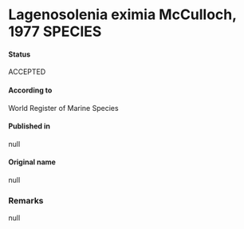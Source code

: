Lagenosolenia eximia McCulloch, 1977 SPECIES
=======

#### Status
ACCEPTED

#### According to
World Register of Marine Species

#### Published in
null

#### Original name
null

### Remarks
null